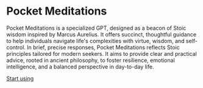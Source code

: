 # Pocket Meditations

Pocket Meditations is a specialized GPT, designed as a beacon of Stoic wisdom inspired by Marcus Aurelius. It offers succinct, thoughtful guidance to help individuals navigate life's complexities with virtue, wisdom, and self-control. In brief, precise responses, Pocket Meditations reflects Stoic principles tailored for modern seekers. It aims to provide clear and practical advice, rooted in ancient philosophy, to foster resilience, emotional intelligence, and a balanced perspective in day-to-day life.

[Start using](https://chat.openai.com/g/g-0AZyQVlhT)